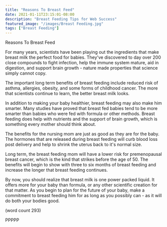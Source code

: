 ```yaml
---
title: "Reasons To Breast Feed"
date: 2021-01-11T23:15:01-08:00
description: "Breast Feeding Tips for Web Success"
featured_image: "/images/Breast Feeding.jpg"
tags: ["Breast Feeding"]
---
```


Reasons To Breast Feed

For many years, scientists have been playing out 
the ingredients that make breast milk the perfect 
food for babies.  They've discovered to day over
200 close compounds to fight infection, help the
immune system mature, aid in digestion, and support
brain growth - nature made properties that science
simply cannot copy.

The important long term benefits of breast feeding
include reduced risk of asthma, allergies, obesity,
and some forms of childhood cancer.  The more that 
scientists continue to learn, the better breast 
milk looks.  

In addition to making your baby healthier, breast
feeding may also make him smarter.  Many studies
have proved that breast fed babies tend to be
more smarter than babies who were fed with formula
or other methods.  Breast feeding does help with
nutrients and the support of brain growth, which
is something every mother should think about.

The benefits for the nursing mom are just as
good as they are for the baby.  The hormones that
are released during breast feeding will curb
blood loss post delivery and help to shrink the
uterus back to it's normal size.  

Long term, the breast feeding mom will have a
lower risk for premenopausal breast cancer,
which is the kind that strikes before the age
of 50.  The benefits will begin to show with 
three to six months of breast feeding and increase
the longer that breast feeding continues.

By now, you should realize that breast milk is
one power packed liquid.  It offers more for your
baby than formula, or any other scientific 
creation for that matter.  As you begin to plan
for the future of your baby, make a commitment
to breast feeding him for as long as you possibly
can - as it will do both your bodies good.

(word count 293)

PPPPP
